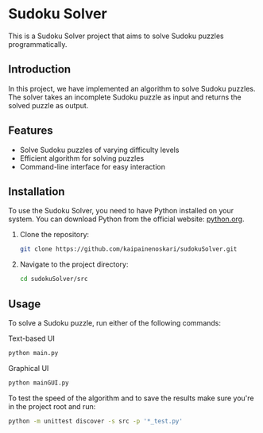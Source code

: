 # Sudoku Solver

This is a Sudoku Solver project that aims to solve Sudoku puzzles programmatically.

## Introduction

In this project, we have implemented an algorithm to solve Sudoku puzzles. The solver takes an incomplete Sudoku puzzle as input and returns the solved puzzle as output.

## Features

- Solve Sudoku puzzles of varying difficulty levels
- Efficient algorithm for solving puzzles
- Command-line interface for easy interaction

## Installation

To use the Sudoku Solver, you need to have Python installed on your system. You can download Python from the official website: [python.org](https://www.python.org/).

1. Clone the repository:

    ```bash
    git clone https://github.com/kaipainenoskari/sudokuSolver.git
    ```

2. Navigate to the project directory:

    ```bash
    cd sudokuSolver/src
    ```

## Usage

To solve a Sudoku puzzle, run either of the following commands:

Text-based UI
```bash
python main.py
```
Graphical UI
```bash
python mainGUI.py
```

To test the speed of the algorithm and to save the results make sure you're in the project root and run:

```bash
python -m unittest discover -s src -p '*_test.py'
```
